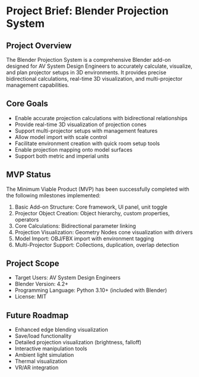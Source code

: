 # Project Brief: Blender Projection System

## Project Overview
The Blender Projection System is a comprehensive Blender add-on designed for AV System Design Engineers to accurately calculate, visualize, and plan projector setups in 3D environments. It provides precise bidirectional calculations, real-time 3D visualization, and multi-projector management capabilities.

## Core Goals
- Enable accurate projection calculations with bidirectional relationships
- Provide real-time 3D visualization of projection cones
- Support multi-projector setups with management features
- Allow model import with scale control
- Facilitate environment creation with quick room setup tools
- Enable projection mapping onto model surfaces
- Support both metric and imperial units

## MVP Status
The Minimum Viable Product (MVP) has been successfully completed with the following milestones implemented:
1. Basic Add-on Structure: Core framework, UI panel, unit toggle
2. Projector Object Creation: Object hierarchy, custom properties, operators
3. Core Calculations: Bidirectional parameter linking
4. Projection Visualization: Geometry Nodes cone visualization with drivers
5. Model Import: OBJ/FBX import with environment tagging
6. Multi-Projector Support: Collections, duplication, overlap detection

## Project Scope
- Target Users: AV System Design Engineers
- Blender Version: 4.2+
- Programming Language: Python 3.10+ (included with Blender)
- License: MIT

## Future Roadmap
- Enhanced edge blending visualization
- Save/load functionality
- Detailed projection visualization (brightness, falloff)
- Interactive manipulation tools
- Ambient light simulation
- Thermal visualization
- VR/AR integration 